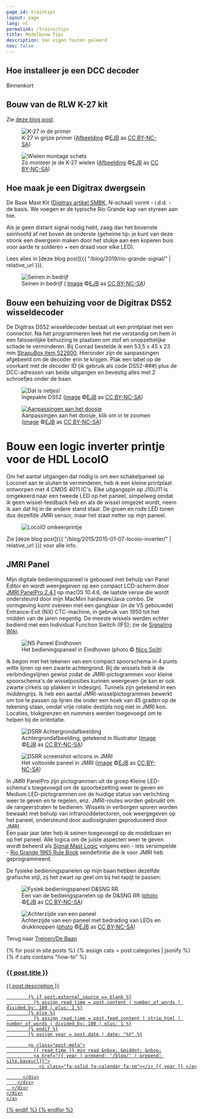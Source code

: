 ```yaml
---
page_id: traintips
layout: page
lang: nl
permalink: /trains/tips
title: Modelbouw Tips
description: Van eigen fouten geleerd
nav: false
---
```


<div class="card mx-auto mb-3 p-3" style="max-width: 90%;">

<h2><a id="installdecoder">Hoe installeer je een DCC decoder</a></h2>

Binnenkort

</div>

<div class="card mx-auto mb-3 p-3" style="max-width: 90%;">

<h2>Bouw van de RLW K-27 kit</h2>

Zie <a href='{{ "/blog/2017/assembling-kit-rlw-k27/" | relative_url }}'>deze blog post</a>.

<div class="row">
<div class="col-sm">
<figure><img src='{{ "/assets/img/trains2/IMG_6524.jpg" | relative_url }}' alt='K-27 in de primer' class='img-fluid'>
<figcaption class="kleiner">K-27 in grijze primer (<a prefix="dct: https://purl.org/dc/terms/" href="https://purl.org/dc/dcmitype/Image" property="dct:title" rel="dct:type">Afbeelding</a> &copy;<a prefix="cc: https://creativecommons.org/ns#" href="https://www.ebroerse.nl" property="cc:attributionName" rel="cc:attributionURL">EJB</a> as <a rel="license" href="https://creativecommons.org/licenses/by-nc-sa/4.0/">CC BY-NC-SA</a>)</figcaption></figure>
</div>
<div class="col-sm">
<figure><img src='{{ "/assets/img/trains2/K27_image1.jpg" | relative_url }}' alt='Wielen montage schets' class='img-fluid'>
<figcaption class="kleiner">Zo monteer je de K-27 wielen (<a prefix="dct: https://purl.org/dc/terms/" href="https://purl.org/dc/dcmitype/Image" property="dct:title" rel="dct:type">Afbeelding</a> &copy;<a prefix="cc: https://creativecommons.org/ns#" href="https://www.ebroerse.nl" property="cc:attributionName" rel="cc:attributionURL">EJB</a> as <a rel="license" href="https://creativecommons.org/licenses/by-nc-sa/4.0/">CC BY-NC-SA</a>)</figcaption></figure>
</div>
</div>

</div>

<div class="card mx-auto mb-3 p-3" style="max-width: 90%;">

<h2>Hoe maak je een Digitrax dwergsein</h2>

De Base Mast Kit ([Digitrax artikel SMBK](https://www.digitrax.com/tsd/KB619/digitrax-signal-mast-base-kit/), N-schaal) vormt - i.d.d. - de basis. We voegen er de typische Rio Grande kap van styreen aan toe.

Als je geen distant signal nodig hebt, zaag dan het bovenste seinhoofd af net boven de onderste (geheime tip: je kunt van deze stronk een dwergsein maken door het stukje aan een koperen buis voor aarde te solderen + een draad voor elke LED).

Lees alles in [deze blog post]({{ "/blog/2019/rio-grande-signal/" | relative_url }}).

<figure><img src='{{ "/assets/img/trains2/d_and_s/signals_in_Farmington.jpg" | relative_url }}' alt='Seinen in bedrijf' class='img-fluid'>
<figcaption class="kleiner">Seinen in bedrijf (
<a prefix="dct: https://purl.org/dc/terms/" href="https://purl.org/dc/dcmitype/Image" property="dct:title" rel="dct:type">Image</a> &copy;<a prefix="cc: https://creativecommons.org/ns#" href="https://www.ebroerse.nl" property="cc:attributionName" rel="cc:attributionURL">EJB</a> as <a rel="license" href="https://creativecommons.org/licenses/by-nc-sa/4.0/">CC BY-NC-SA</a>)</figcaption></figure>

</div>

<div class="card mx-auto mb-3 p-3" style="max-width: 90%;">

<h2>Bouw een behuizing voor de Digitrax DS52 wisseldecoder</h2>

De Digitrax DS52 wisseldecoder bestaat uit een printplaat met een connector. Na het programmeren leek het me verstandig om hem in een fatsoenlijke behuizing te plaatsen om stof en onopzettelijke schade te verminderen. Bij Conrad bestelde ik een 53,5 x 45 x 23 mm <a href="https://www.conrad.nl/nl/p/strapubox-a-515-521-universele-behuizing-abs-zwart-1-stuk-s-522600.html">StrapuBox item 522600</a>. Hieronder zijn de aanpassingen afgebeeld om de decoder erin te krijgen. Plak een label op de voorkant met de decoder ID (ik gebruik als code DS52-###) plus de DCC-adressen van beide uitgangen en bevestig alles met 2 schroefjes onder de baan.

<div class="row">
<div class="col-sm">
<figure><img src='{{ "/assets/img/trains2/IMG_0503-lo.jpg" | relative_url }}' alt='Dat is netjes!' class='img-fluid'>
<figcaption class="kleiner">Ingepakte DS52 (<a prefix="dct: https://purl.org/dc/terms/" href="https://purl.org/dc/dcmitype/Image" property="dct:title" rel="dct:type">image</a> &copy;<a prefix="cc: https://creativecommons.org/ns#" href="https://www.ebroerse.nl" property="cc:attributionName" rel="cc:attributionURL">EJB</a> as <a rel="license" href="https://creativecommons.org/licenses/by-nc-sa/4.0/">CC BY-NC-SA</a>)</figcaption></figure>
</div>
<div class="col-sm">
<figure><a href='{{ "/assets/img/trains2/IMG_0502-lo.jpg" | relative_url }}'><img src='{{ "/assets/img/trains2/IMG_0502-lo.jpg" | relative_url }}' alt="Aanpassingen aan het doosje" class='img-fluid'></a>
<figcaption class="kleiner">Aanpassingen aan het doosje, klik om in te zoomen (<a prefix="dct: https://purl.org/dc/terms/" href="https://purl.org/dc/dcmitype/Image" property="dct:title" rel="dct:type">image</a> &copy;<a prefix="cc: https://creativecommons.org/ns#" href="https://www.ebroerse.nl" property="cc:attributionName" rel="cc:attributionURL">EJB</a> as <a rel="license" href="https://creativecommons.org/licenses/by-nc-sa/4.0/">CC BY-NC-SA</a>)</figcaption></figure>
</div>
</div>

</div>

<div class="card mx-auto mb-3 p-3" style="max-width: 90%;">

# Bouw een logic inverter printje voor de HDL LocoIO

Om het aantal uitgangen dat nodig is om een schakelpaneel op Loconet aan te sluiten te verminderen, heb ik een kleine printplaat ontworpen met 4 CMOS 4011 IC's. Elke uitgangspin op J10/J11 is omgekeerd naar een tweede LED op het paneel, simpelweg omdat ik geen wissel-feedback heb en als de wissel omgezet wordt, neem ik aan dat hij in de andere stand staat. De groen en rode LED tonen dus dezelfde JMRI sensor, maar het staat netter op mijn paneel.

<figure><img src='{{ "/assets/img/trains2/d_and_s/LocoIO_inverter_assembly.jpg" | relative_url }}' alt='LocoIO omkeerprintje' class='img-fluid'></figure>

Zie [deze blog post]({{ "/blog/2015/2015-01-07-locoio-inverter/" | relative_url }}) voor alle info.

</div>

<div class="card mx-auto mb-3 p-3" style="max-width: 90%;">

<h2>JMRI Panel</h2>

Mijn digitale bedieningspaneel is gebouwd met behulp van Panel Editor en wordt weergegeven op een compact LCD-scherm door <a href="https://www.jmri.org/help/en/html/apps/PanelPro/index.shtml">JMRI PanelPro 2.4.1</a> op macOS 10.4.6, de laatste versie die wordt ondersteund door mijn MacMini hardware/Java combo. De vormgeving komt overeen met een gangbaar (in de VS gebouwde) Entrance-Exit (NX) CTC-machine, in gebruik van 1950 tot het midden van de jaren negentig. De meeste wissels werden echter bediend met een Individual Function Switch (IFS); zie de <a href="https://en.wikipedia.org/wiki/Signalling_control">Signaling Wiki</a>.

<figure><img src='{{ "/assets/img/trains2/nx-tableau_eindhoven.jpg" | relative_url }}' alt="NS Paneel Eindhoven" class='img-fluid'>
<figcaption class="kleiner">Het bedieningspaneel in Eindhoven (photo &copy; <a href="https://www.nicospilt.com/index_seinhuizen.htm">Nico Spilt</a>)</figcaption></figure>

Ik begon met het tekenen van een compact spoorschema in 4 punts witte lijnen op een zwarte achtergrond. Bij de wissels heb ik de verbindingslijnen gewist zodat de JMRI-pictogrammen voor kleine spoorschema's de wisselposities kunnen weergeven (je kan er ook zwarte cirkels op plakken in Indesign). Tunnels zijn getekend in een middengrijs. Ik heb een aantal JMRI-wisselpictogrammen bewerkt om toe te passen op lijnen die onder een hoek van 45 graden op de tekening staan, omdat vrije rotatie destijds nog niet in JMRI kon. Locaties, blokgrenzen en nummers werden toegevoegd om te helpen bij de oriëntatie.

<div class="row">
<div class="col-sm">
<figure><img src='{{ "/assets/img/trains2/DSRR%20Panel%20Background.png" | relative_url }}' alt="DSRR Achtergrondafbeelding" class='img-fluid'>
<figcaption class="kleiner">Achtergrondafbeelding, getekend in Illustrator (<a prefix="dct: https://purl.org/dc/terms/" href="https://purl.org/dc/dcmitype/Image" property="dct:title" rel="dct:type">image</a> &copy;<a prefix="cc: https://creativecommons.org/ns#" href="https://www.ebroerse.nl" property="cc:attributionName" rel="cc:attributionURL">EJB</a> as <a rel="license" href="https://creativecommons.org/licenses/by-nc-sa/4.0/">CC BY-NC-SA</a>)</figcaption></figure>
</div>
<div class="col-sm">
<figure><img src='{{ "/assets/img/trains2/DSRR%20Panel%20Screen.png" | relative_url }}' alt="DSRR screenshot w/icons in JMRI" class='img-fluid'>
<figcaption class="kleiner">Het voltooide paneel in JMRI (<a prefix="dct: https://purl.org/dc/terms/" href="https://purl.org/dc/dcmitype/Image" property="dct:title" rel="dct:type">image</a> &copy;<a prefix="cc: https://creativecommons.org/ns#" href="https://www.ebroerse.nl" property="cc:attributionName" rel="cc:attributionURL">EJB</a> as <a rel="license" href="https://creativecommons.org/licenses/by-nc-sa/4.0/">CC BY-NC-SA</a>)</figcaption></figure>
</div>
</div>

In JMRI PanelPro zijn pictogrammen uit de groep Kleine LED-schema's toegevoegd om de spoorbezetting weer te geven en Medium LED-pictogrammen om de huidige status van verlichting weer te geven en te regelen, enz. JMRI-routes worden gebruikt om de rangeerstraten te bedienen. Wissels in verborgen sporen worden bewaakt met behulp van infrarooddetectoren, ook weergegeven op het paneel, ondersteund door audiosignalen geproduceerd door JMRI.<br>
Een paar jaar later heb ik seinen toegevoegd op de modelbaan en op het paneel. Alle logica om de juiste aspecten weer te geven wordt beheerd als <a href="https://www.jmri.org/help/en/html/tools/signaling/SignalMastLogic.shtml">Signal Mast Logic</a> volgens een - iets versimpelde - <a href="https://www.jmri.org/xml/signals/RG-1965/index.shtml">Rio Grande 1965 Rule Book</a> seindefinitie die ik voor JMRI heb geprogrammeerd.

De fysieke bedieningspanelen op mijn baan hebben dezelfde grafische stijl, zij het zwart op geel om bij het tapijt te passen:

<div class="row">
<div class="col-sm">
<figure><img src='{{ "/assets/img/trains2/IMG_3536_D_SNGRR%20panel.jpg" | relative_url }}' alt="Fysiek bedieningspaneel D&amp;SNG RR" class='img-fluid'>
<figcaption class="kleiner">Een van de bedieingspanelen op de D&amp;SNG RR (<a prefix="dct: https://purl.org/dc/terms/" href="https://purl.org/dc/dcmitype/Image" property="dct:title" rel="dct:type">photo</a> &copy;<a prefix="cc: https://creativecommons.org/ns#" href="https://www.ebroerse.nl" property="cc:attributionName" rel="cc:attributionURL">EJB</a> as <a rel="license" href="https://creativecommons.org/licenses/by-nc-sa/4.0/">CC BY-NC-SA</a>)</figcaption></figure>
</div>
<div class="col-sm">
<figure><img src='{{ "/assets/img/trains2/d_and_s/panels_rear_DSCF1846.jpg" | relative_url }}' alt="Achterzijde van een paneel" class='img-fluid'>
<figcaption class="kleiner">Achterzijde van een paneel met bedrading van LEDs en drukknoppen (<a prefix="dct: https://purl.org/dc/terms/" href="https://purl.org/dc/dcmitype/Image" property="dct:title" rel="dct:type">photo</a> &copy;<a prefix="cc: https://creativecommons.org/ns#" href="https://www.ebroerse.nl" property="cc:attributionName" rel="cc:attributionURL">EJB</a> as <a rel="license" href="https://creativecommons.org/licenses/by-nc-sa/4.0/">CC BY-NC-SA</a>)</figcaption></figure>
</div>
</div>

</div><!-- einde tegel -->

Terug naar <a href="layout.html">Treinen/De Baan</a>

<div class="container featured-posts">
<div class="row row-cols-2">

{% for post in site.posts %}
{% assign cats = post.categories | jsonify %}
{% if cats contains "how-to" %}

  <div class="card-item col">
    <a href="{{ post.url | relative_url }}">
    <div class="card hoverable">
      <div class="row g-0">
        <div class="col-md-12">
          <div class="card-body">
            <div class="float-right">
              <i class="fa-solid fa-thumbtack fa-xs"></i>
            </div>
            <h3 class="card-title text-lowercase">{{ post.title }}</h3>
            <p class="card-text">{{ post.description }}

            {% if post.external_source == blank %}
              {% assign read_time = post.content | number_of_words | divided_by: 180 | plus: 1 %}
            {% else %}
              {% assign read_time = post.feed_content | strip_html | number_of_words | divided_by: 180 | plus: 1 %}
            {% endif %}
            {% assign year = post.date | date: "%Y" %}

            <p class="post-meta">
              {{ read_time }} min read &nbsp; &middot; &nbsp;
              <a href="{{ year | prepend: '/blog/' | prepend: site.baseurl}}">
                <i class="fa-solid fa-calendar fa-sm"></i> {{ year }} </a>

          </div>
        </div>
      </div>
    </div>
    </a>

  </div>

{% endif %}
{% endfor %}

</div>
</div>
